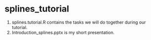 # splines_tutorial

1. splines.tutorial.R contains the tasks we will do together during our tutorial.
2. Introduction_splines.pptx is my short presentation.
